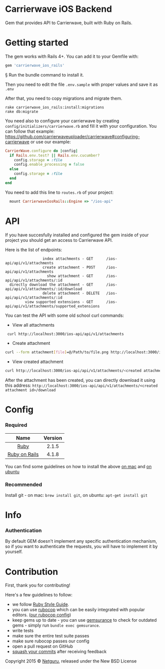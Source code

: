 Carrierwave iOS Backend
=========================================

Gem that provides API to Carrierwave, built with Ruby on Rails.

Getting started
===================
The gem works with Rails 4+. You can add it to your Gemfile with:
```ruby
gem 'carrierwave_ios_rails'
```
§
Run the bundle command to install it.

Then you need to edit the file `.env.sample` with proper values and save it as `.env`

After that, you need to copy migrations and migrate them.
```
rake carrierwave_ios_rails:install:migrations
rake db:migrate
```

You need also to configure your carrierwave by creating `config/initializers/carrierwave.rb` and fill it with your configuration.
You can follow that example: https://github.com/carrierwaveuploader/carrierwave#configuring-carrierwave
or use our example:
```ruby
CarrierWave.configure do |config|
  if Rails.env.test? || Rails.env.cucumber?
    config.storage = :file
    config.enable_processing = false
  else
    config.storage = :file
  end
end
```

You need to add this line to `routes.rb` of your project:
```ruby
  mount CarrierwaveIosRails::Engine => "/ios-api"
```

API
===================

If you have succesfully installed and configured the gem inside of your project you should get an access to Carrierwave API.

Here is the list of endpoints:
```
                 index attachments - GET      /ios-api/api/v1/attachments
                 create attachment - POST     /ios-api/api/v1/attachments
                   show attachment - GET      /ios-api/api/v1/attachments/:id
  directly download the attachment - GET      /ios-api/api/v1/attachments/:id/download
                 delete attachment - DELETE   /ios-api/api/v1/attachments/:id
         view supported extensions - GET      /ios-api/api/v1/attachments/supported_extensions
```

You can test the API with some old school curl commands:
- View all attachments
```bash
 curl http://localhost:3000/ios-api/api/v1/attachments
```
- Create attachment
```bash
curl --form attachment[file]=@/Path/to/file.png http://localhost:3000/ios-api/api/v1/attachments
```
- View created attachment
```bash
curl http://localhost:3000/ios-api/api/v1/attachments/<created attachment id>
```

After the attachment has been created, you can directly download it using this address:
`http://localhost:3000/ios-api/api/v1/attachments/<created attachment id>/download`

Config
==================

### Required

| Name |  Version |
| :--: | :---: |
| [Ruby][ruby] | 2.1.5 |
| [Ruby on Rails][rails] | 4.1.8 |

You can find some guidelines on how to install the above [on mac][mac_guidelines] and [on ubuntu][ubuntu_guidelines]

### Recommended

Install git - on mac: `brew install git`, on ubuntu: `apt-get install git`


Info
============

### Authentication

By default GEM doesn't implement any specific authentication mechanism, so if you want to authenticate the requests, you will have to implement it by yourself.


Contribution
============

First, thank you for contributing!

Here's a few guidelines to follow:

- we follow [Ruby Style Guide][ruby_style_guides].
- you can use [rubocop][rubocop] which can be easily integrated with popular editors. ([our rubocop config][rubocop_config])
- keep gems up to date - you can use [gemsurance][gemsurance] to check for outdated gems - simply run `bundle exec gemsurance`.
- write tests
- make sure the entire test suite passes
- make sure rubocop passes our config
- open a pull request on GitHub
- [squash your commits][squash_commits] after receiving feedback

Copyright  2015 © [Netguru][netguru_url], released under the New BSD License

[ruby]: https://www.ruby-lang.org
[rails]: http://www.rubyonrails.org
[postgres]: http://www.postgresql.org
[ios_devise]: https://github.com/netguru/devise-ios
[mac_guidelines]: https://gorails.com/setup/osx/10.10-yosemite
[ubuntu_guidelines]: https://gorails.com/setup/ubuntu/14.10
[postgres_guidelines]: https://wiki.postgresql.org/wiki/Detailed_installation_guides
[spring]: https://github.com/rails/spring
[ruby_style_guides]: https://github.com/bbatsov/ruby-style-guide
[rubocop]: https://github.com/bbatsov/rubocop
[rubocop_config]: https://github.com/netguru/hound/blob/master/config/rubocop.yml
[gemsurance]: https://github.com/appfolio/gemsurance
[squash_commits]: http://blog.steveklabnik.com/posts/2012-11-08-how-to-squash-commits-in-a-github-pull-request
[netguru_url]: https://netguru.co
